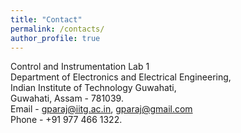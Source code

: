 ```yaml
---
title: "Contact"
permalink: /contacts/
author_profile: true
---
```


Control and Instrumentation Lab 1<br>
Department of Electronics and Electrical Engineering,<br>
Indian Institute of Technology Guwahati,<br>
Guwahati, Assam - 781039.<br>
Email - gparaj@iitg.ac.in, gparaj@gmail.com <br>
Phone - +91 977 466 1322.
